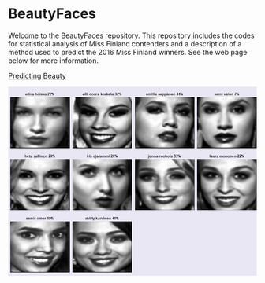 # BeautyFaces

Welcome to the BeautyFaces repository. 
This repository includes the codes for statistical analysis of Miss Finland contenders 
and a description of a method used to predict the 2016 Miss Finland winners. 
See the web page below for more information.

[Predicting Beauty](https://tuomonieminen.github.io/BeautyFaces/)  

![](https://github.com/TuomoNieminen/BeautyFaces/blob/master/top3_prediction.png)
